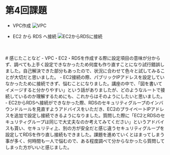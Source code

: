 # 第4回課題
- VPC作成
![VPC](https://user-images.githubusercontent.com/114926650/198681600-f8415eae-213d-4a76-8387-cc5878d15530.png)

- EC2 から RDS へ接続
![EC2からRDSに接続](https://user-images.githubusercontent.com/114926650/198680514-a4811d50-e016-4656-a59c-b9a88d9b008b.png)
<br />
<br />
# 感じたことなど
- VPC・EC2・RDSを作成する際に設定項目の意味が分からず、調べても上手く設定できなかったため何度も作り直すことになり試行錯誤しました。自己解決できた部分もあったので、状況に合わせて色々と試してみることが大切だと思いました。
- EC2接続の際、パブリックIPアドレスを設定していなかったために接続できず、悩むことになりました。講座の中で、「図を書いてイメージすると分かりやすい」という話がありましたが、どのようなルートで接続しているのか理解するためにも、これからはそのようにしたいと思いました。
- EC2からRDSへ接続ができなかった際、RDSのセキュリティグループのインバウンドルールを見直すようアドバイスをいただき、EC2のプライベートIPアドレスを追加で設定し接続できるようになりました。質問した際に「EC2とRDSのセキュリティグループは同じで大丈夫なのか考えてみてください」というアドバイスも貰い、セキュリティ上、別の方が安全だと感じ違うセキュリティグループを設定してRDSを作り直し接続もできました。課題を進めていくとはまってしまう事が多く、何時間も一人で悩むので、ある程度調べて分からなかったら質問してしまった方がいいと感じました。
